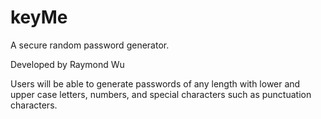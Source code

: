 # keyMe
 A secure random password generator.

Developed by Raymond Wu

Users will be able to generate passwords of any length with lower and upper case letters, numbers, and special 
characters such as punctuation characters.


